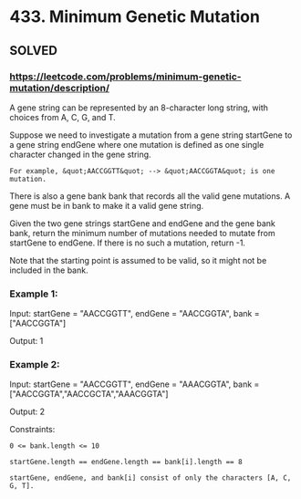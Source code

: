 # 433. Minimum Genetic Mutation

## SOLVED
### https://leetcode.com/problems/minimum-genetic-mutation/description/
A gene string can be represented by an 8-character long string, with choices from A, C, G, and T.



Suppose we need to investigate a mutation from a gene string startGene to a gene string endGene where one mutation is defined as one single character changed in the gene string.





	For example, &quot;AACCGGTT&quot; --> &quot;AACCGGTA&quot; is one mutation.





There is also a gene bank bank that records all the valid gene mutations. A gene must be in bank to make it a valid gene string.



Given the two gene strings startGene and endGene and the gene bank bank, return the minimum number of mutations needed to mutate from startGene to endGene. If there is no such a mutation, return -1.



Note that the starting point is assumed to be valid, so it might not be included in the bank.





### Example 1:





Input: startGene = &quot;AACCGGTT&quot;, endGene = &quot;AACCGGTA&quot;, bank = [&quot;AACCGGTA&quot;]


Output: 1





### Example 2:





Input: startGene = &quot;AACCGGTT&quot;, endGene = &quot;AAACGGTA&quot;, bank = [&quot;AACCGGTA&quot;,&quot;AACCGCTA&quot;,&quot;AAACGGTA&quot;]


Output: 2







Constraints:





	0 <= bank.length <= 10

	startGene.length == endGene.length == bank[i].length == 8

	startGene, endGene, and bank[i] consist of only the characters [A, C, G, T].



